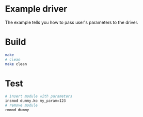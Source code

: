 # Example driver

The example tells you how to pass user's parameters to the driver.

# Build

```bash
make
# clean
make clean
```

# Test

```bash
# insert module with parameters
insmod dummy.ko my_param=123
# remove module
rmmod dummy
```
